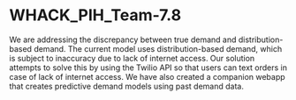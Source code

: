 # WHACK_PIH_Team-7.8

We are addressing the discrepancy between true demand and distribution-based demand. The current model uses distribution-based demand, which is subject to inaccuracy due to lack of internet access. Our solution attempts to solve this by using the Twilio API so that users can text orders in case of lack of internet access. We have also created a companion webapp that creates predictive demand models using past demand data.
